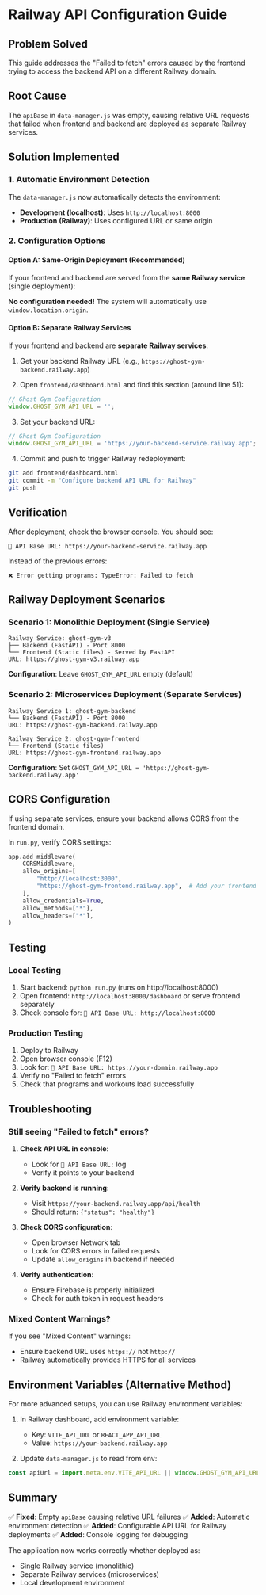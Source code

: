 # Railway API Configuration Guide

## Problem Solved
This guide addresses the "Failed to fetch" errors caused by the frontend trying to access the backend API on a different Railway domain.

## Root Cause
The `apiBase` in `data-manager.js` was empty, causing relative URL requests that failed when frontend and backend are deployed as separate Railway services.

## Solution Implemented

### 1. Automatic Environment Detection
The `data-manager.js` now automatically detects the environment:
- **Development (localhost)**: Uses `http://localhost:8000`
- **Production (Railway)**: Uses configured URL or same origin

### 2. Configuration Options

#### Option A: Same-Origin Deployment (Recommended)
If your frontend and backend are served from the **same Railway service** (single deployment):

**No configuration needed!** The system will automatically use `window.location.origin`.

#### Option B: Separate Railway Services
If your frontend and backend are **separate Railway services**:

1. Get your backend Railway URL (e.g., `https://ghost-gym-backend.railway.app`)

2. Open `frontend/dashboard.html` and find this section (around line 51):

```javascript
// Ghost Gym Configuration
window.GHOST_GYM_API_URL = '';
```

3. Set your backend URL:

```javascript
// Ghost Gym Configuration
window.GHOST_GYM_API_URL = 'https://your-backend-service.railway.app';
```

4. Commit and push to trigger Railway redeployment:

```bash
git add frontend/dashboard.html
git commit -m "Configure backend API URL for Railway"
git push
```

## Verification

After deployment, check the browser console. You should see:

```
🔗 API Base URL: https://your-backend-service.railway.app
```

Instead of the previous errors:
```
❌ Error getting programs: TypeError: Failed to fetch
```

## Railway Deployment Scenarios

### Scenario 1: Monolithic Deployment (Single Service)
```
Railway Service: ghost-gym-v3
├── Backend (FastAPI) - Port 8000
└── Frontend (Static files) - Served by FastAPI
URL: https://ghost-gym-v3.railway.app
```

**Configuration**: Leave `GHOST_GYM_API_URL` empty (default)

### Scenario 2: Microservices Deployment (Separate Services)
```
Railway Service 1: ghost-gym-backend
└── Backend (FastAPI) - Port 8000
URL: https://ghost-gym-backend.railway.app

Railway Service 2: ghost-gym-frontend
└── Frontend (Static files)
URL: https://ghost-gym-frontend.railway.app
```

**Configuration**: Set `GHOST_GYM_API_URL = 'https://ghost-gym-backend.railway.app'`

## CORS Configuration

If using separate services, ensure your backend allows CORS from the frontend domain.

In `run.py`, verify CORS settings:

```python
app.add_middleware(
    CORSMiddleware,
    allow_origins=[
        "http://localhost:3000",
        "https://ghost-gym-frontend.railway.app",  # Add your frontend URL
    ],
    allow_credentials=True,
    allow_methods=["*"],
    allow_headers=["*"],
)
```

## Testing

### Local Testing
1. Start backend: `python run.py` (runs on http://localhost:8000)
2. Open frontend: `http://localhost:8000/dashboard` or serve frontend separately
3. Check console for: `🔗 API Base URL: http://localhost:8000`

### Production Testing
1. Deploy to Railway
2. Open browser console (F12)
3. Look for: `🔗 API Base URL: https://your-domain.railway.app`
4. Verify no "Failed to fetch" errors
5. Check that programs and workouts load successfully

## Troubleshooting

### Still seeing "Failed to fetch" errors?

1. **Check API URL in console**:
   - Look for `🔗 API Base URL:` log
   - Verify it points to your backend

2. **Verify backend is running**:
   - Visit `https://your-backend.railway.app/api/health`
   - Should return: `{"status": "healthy"}`

3. **Check CORS configuration**:
   - Open browser Network tab
   - Look for CORS errors in failed requests
   - Update `allow_origins` in backend if needed

4. **Verify authentication**:
   - Ensure Firebase is properly initialized
   - Check for auth token in request headers

### Mixed Content Warnings?

If you see "Mixed Content" warnings:
- Ensure backend URL uses `https://` not `http://`
- Railway automatically provides HTTPS for all services

## Environment Variables (Alternative Method)

For more advanced setups, you can use Railway environment variables:

1. In Railway dashboard, add environment variable:
   - Key: `VITE_API_URL` or `REACT_APP_API_URL`
   - Value: `https://your-backend.railway.app`

2. Update `data-manager.js` to read from env:
```javascript
const apiUrl = import.meta.env.VITE_API_URL || window.GHOST_GYM_API_URL || '';
```

## Summary

✅ **Fixed**: Empty `apiBase` causing relative URL failures
✅ **Added**: Automatic environment detection
✅ **Added**: Configurable API URL for Railway deployments
✅ **Added**: Console logging for debugging

The application now works correctly whether deployed as:
- Single Railway service (monolithic)
- Separate Railway services (microservices)
- Local development environment
